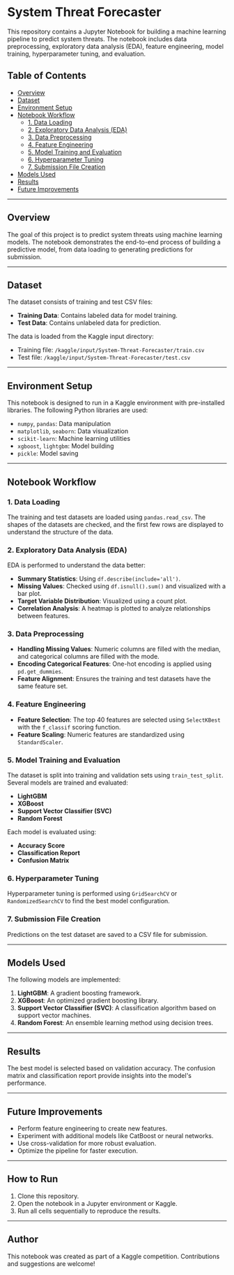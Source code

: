 # System Threat Forecaster

This repository contains a Jupyter Notebook for building a machine learning pipeline to predict system threats. The notebook includes data preprocessing, exploratory data analysis (EDA), feature engineering, model training, hyperparameter tuning, and evaluation.

## Table of Contents
- [Overview](#overview)
- [Dataset](#dataset)
- [Environment Setup](#environment-setup)
- [Notebook Workflow](#notebook-workflow)
  - [1. Data Loading](#1-data-loading)
  - [2. Exploratory Data Analysis (EDA)](#2-exploratory-data-analysis-eda)
  - [3. Data Preprocessing](#3-data-preprocessing)
  - [4. Feature Engineering](#4-feature-engineering)
  - [5. Model Training and Evaluation](#5-model-training-and-evaluation)
  - [6. Hyperparameter Tuning](#6-hyperparameter-tuning)
  - [7. Submission File Creation](#7-submission-file-creation)
- [Models Used](#models-used)
- [Results](#results)
- [Future Improvements](#future-improvements)

---

## Overview

The goal of this project is to predict system threats using machine learning models. The notebook demonstrates the end-to-end process of building a predictive model, from data loading to generating predictions for submission.

---

## Dataset

The dataset consists of training and test CSV files:
- **Training Data**: Contains labeled data for model training.
- **Test Data**: Contains unlabeled data for prediction.

The data is loaded from the Kaggle input directory:
- Training file: `/kaggle/input/System-Threat-Forecaster/train.csv`
- Test file: `/kaggle/input/System-Threat-Forecaster/test.csv`

---

## Environment Setup

This notebook is designed to run in a Kaggle environment with pre-installed libraries. The following Python libraries are used:
- `numpy`, `pandas`: Data manipulation
- `matplotlib`, `seaborn`: Data visualization
- `scikit-learn`: Machine learning utilities
- `xgboost`, `lightgbm`: Model building
- `pickle`: Model saving

---

## Notebook Workflow

### 1. Data Loading
The training and test datasets are loaded using `pandas.read_csv`. The shapes of the datasets are checked, and the first few rows are displayed to understand the structure of the data.

### 2. Exploratory Data Analysis (EDA)
EDA is performed to understand the data better:
- **Summary Statistics**: Using `df.describe(include='all')`.
- **Missing Values**: Checked using `df.isnull().sum()` and visualized with a bar plot.
- **Target Variable Distribution**: Visualized using a count plot.
- **Correlation Analysis**: A heatmap is plotted to analyze relationships between features.

### 3. Data Preprocessing
- **Handling Missing Values**: Numeric columns are filled with the median, and categorical columns are filled with the mode.
- **Encoding Categorical Features**: One-hot encoding is applied using `pd.get_dummies`.
- **Feature Alignment**: Ensures the training and test datasets have the same feature set.

### 4. Feature Engineering
- **Feature Selection**: The top 40 features are selected using `SelectKBest` with the `f_classif` scoring function.
- **Feature Scaling**: Numeric features are standardized using `StandardScaler`.

### 5. Model Training and Evaluation
The dataset is split into training and validation sets using `train_test_split`. Several models are trained and evaluated:
- **LightGBM**
- **XGBoost**
- **Support Vector Classifier (SVC)**
- **Random Forest**

Each model is evaluated using:
- **Accuracy Score**
- **Classification Report**
- **Confusion Matrix**

### 6. Hyperparameter Tuning
Hyperparameter tuning is performed using `GridSearchCV` or `RandomizedSearchCV` to find the best model configuration.

### 7. Submission File Creation
Predictions on the test dataset are saved to a CSV file for submission.

---

## Models Used

The following models are implemented:
1. **LightGBM**: A gradient boosting framework.
2. **XGBoost**: An optimized gradient boosting library.
3. **Support Vector Classifier (SVC)**: A classification algorithm based on support vector machines.
4. **Random Forest**: An ensemble learning method using decision trees.

---

## Results

The best model is selected based on validation accuracy. The confusion matrix and classification report provide insights into the model's performance.

---

## Future Improvements

- Perform feature engineering to create new features.
- Experiment with additional models like CatBoost or neural networks.
- Use cross-validation for more robust evaluation.
- Optimize the pipeline for faster execution.

---

## How to Run

1. Clone this repository.
2. Open the notebook in a Jupyter environment or Kaggle.
3. Run all cells sequentially to reproduce the results.

---

## Author

This notebook was created as part of a Kaggle competition. Contributions and suggestions are welcome!
